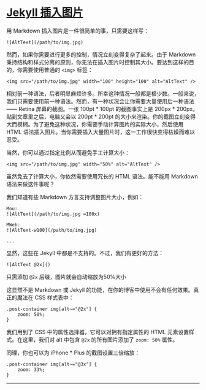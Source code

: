 # [Jekyll 插入图片](https://ddddxxx.github.io/2017/08/21/insert-retina-image-in-md/)
用 Markdown 插入图片是一件很简单的事，只需要这样写：

```
![AltText](/path/to/img.jpg)
```

然而，如果你需要进行更多的控制，情况立刻变得复杂了起来。由于 Markdown 秉持结构和样式分离的原则，你无法在插入图片时控制其大小。要达到这样的目的，你需要使用普通的 `<img>` 标签：

```
<img src="/path/to/img.jpg" width="100" height="100" alt="AltText" />
```

相对前一种语法，后者明显麻烦许多。所幸这种情况一般都是极少数。一般来说，我们只需要使用前一种语法。然而，有一种状况会让你需要大量使用后一种语法 —— Retina 屏幕的截图。一张 100pt * 100pt 的截图事实上是 200px * 200px。贴到文章里之后，电脑又会以 200pt * 200pt 的大小来渲染。你的截图立刻变得大而模糊。为了避免这种状况，你需要手动计算图片的实际大小，然后使用 HTML 语法插入图片。当你需要插入大量图片时，这一工作很快变得枯燥而难以忍受。

当然，你可以通过指定比例从而避免手工计算大小：

```
<img src="/path/to/img.jpg" width="50%" alt="AltText" />
```

虽然免去了计算大小，你依然需要使用冗长的 HTML 语法。能不能用 Markdown 语法来做这件事呢？

我们知道有些 Markdown 方言支持调整图片大小，例如：

```
Mou:
![AltText](/path/to/img.jpg =100x)

MWeb:
![AltText-w100](/path/to/img.jpg)

...
```

显然，这些在 Jekyll 中都是不支持的。不过，我们有更好的方法：

```
![AltText @2x]()
```

只需添加 `@2x` 后缀，图片就会自动缩放为50%大小

这显然不是 Markdown 或 Jekyll 的功能，在你的博客中使用不会有任何效果。真正的魔法在 CSS 样式表中：

```
.post-container img[alt~="@2x"] {
    zoom: 50%;
}
```

我们用到了 CSS 中的属性选择器，它可以对拥有指定属性的 HTML 元素设置样式。在这里，我们对 alt 中包含 `@2x` 的所有图片添加了 `zoom: 50%` 属性。

同理，你也可以为 iPhone * Plus 的截图设置三倍缩放：

```
.post-container img[alt~="@3x"] {
    zoom: 33%;
}
```

---